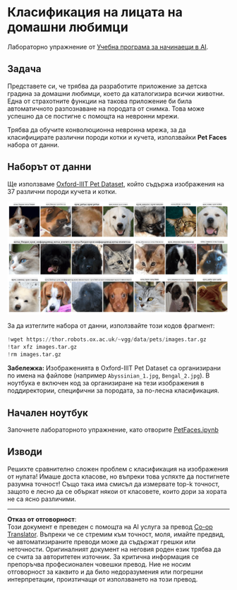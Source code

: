 <!--
CO_OP_TRANSLATOR_METADATA:
{
  "original_hash": "b70fcf7fcee862990f848c679090943f",
  "translation_date": "2025-10-03T14:57:52+00:00",
  "source_file": "lessons/4-ComputerVision/07-ConvNets/lab/README.md",
  "language_code": "bg"
}
-->
# Класификация на лицата на домашни любимци

Лабораторно упражнение от [Учебна програма за начинаещи в AI](https://github.com/microsoft/ai-for-beginners).

## Задача

Представете си, че трябва да разработите приложение за детска градина за домашни любимци, което да каталогизира всички животни. Една от страхотните функции на такова приложение би била автоматичното разпознаване на породата от снимка. Това може успешно да се постигне с помощта на невронни мрежи.

Трябва да обучите конволюционна невронна мрежа, за да класифицирате различни породи котки и кучета, използвайки **Pet Faces** набора от данни.

## Наборът от данни

Ще използваме [Oxford-IIIT Pet Dataset](https://www.robots.ox.ac.uk/~vgg/data/pets/), който съдържа изображения на 37 различни породи кучета и котки.

![Наборът от данни, с който ще работим](../../../../../../translated_images/data.50b2a9d5484bdbf0f52f5765b381cec9efe2bd296a98f007f90bedb6ac67f2a8.bg.png)

За да изтеглите набора от данни, използвайте този кодов фрагмент:

```python
!wget https://thor.robots.ox.ac.uk/~vgg/data/pets/images.tar.gz
!tar xfz images.tar.gz
!rm images.tar.gz
```

**Забележка:** Изображенията в Oxford-IIIT Pet Dataset са организирани по имена на файлове (например `Abyssinian_1.jpg`, `Bengal_2.jpg`). В ноутбука е включен код за организиране на тези изображения в поддиректории, специфични за породата, за по-лесна класификация.

## Начален ноутбук

Започнете лабораторното упражнение, като отворите [PetFaces.ipynb](PetFaces.ipynb)

## Изводи

Решихте сравнително сложен проблем с класификация на изображения от нулата! Имаше доста класове, но въпреки това успяхте да постигнете разумна точност! Също така има смисъл да измервате top-k точност, защото е лесно да се объркат някои от класовете, които дори за хората не са ясно различими.

---

**Отказ от отговорност**:  
Този документ е преведен с помощта на AI услуга за превод [Co-op Translator](https://github.com/Azure/co-op-translator). Въпреки че се стремим към точност, моля, имайте предвид, че автоматизираните преводи може да съдържат грешки или неточности. Оригиналният документ на неговия роден език трябва да се счита за авторитетен източник. За критична информация се препоръчва професионален човешки превод. Ние не носим отговорност за каквито и да било недоразумения или погрешни интерпретации, произтичащи от използването на този превод.